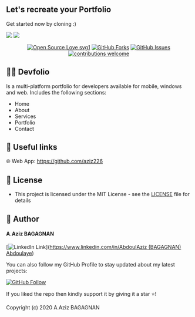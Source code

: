 ## Let's recreate your Portfolio

Get started now by cloning :)

<img src="https://user-images.githubusercontent.com/43790152/171403666-468b63d9-52be-4ec6-9cdb-c08c0e9d18f3.png">

<img src="https://user-images.githubusercontent.com/43790152/171403671-4e50f0a8-f73c-40f6-8628-547754afc2ef.png">

<br>

<div align="center">

[![Open Source Love svg1](https://badges.frapsoft.com/os/v1/open-source.svg?v=103)](#)
[![GitHub Forks](https://img.shields.io/github/forks/saadhaxxan/Car_Game_Python_Pygame.svg?style=social&label=Fork&maxAge=2592000)](https://github.com/m-hamzashakeel/DevFolio/fork)
[![GitHub Issues](https://img.shields.io/github/issues/saadhaxxan/Car_Game_Python_Pygame.svg?style=flat&label=Issues&maxAge=2592000)](https://github.com/m-hamzashakeel/DevFolio/issues)
[![contributions welcome](https://img.shields.io/badge/contributions-welcome-brightgreen.svg?style=flat&label=Contributions&colorA=red&colorB=black	)](#)

</div>

## 🧑‍💻 Devfolio
Is a multi-platform portfolio for developers available for mobile, windows and web. Includes the following sections:
- Home
- About
- Services
- Portfolio
- Contact

## 🔗 Useful links

🌐 Web App: https://github.com/aziz226


## 🔑 License
- This project is licensed under the MIT License - see the [LICENSE](LICENSE.md) file for details

## 🧑 Author

#### A.Aziz BAGAGNAN
[![LinkedIn Link](https://img.shields.io/badge/Connect-Aziz-blue.svg?logo=linkedin&longCache=true&style=social&label=Connect
)]([https://www.linkedin.com/in/AbdoulAziz (BAGAGNAN) Abdoulaye](https://www.linkedin.com/in/abdoul-aziz-abdoulaye-3310b2220?utm_source=share&utm_campaign=share_via&utm_content=profile&utm_medium=android_app))

You can also follow my GitHub Profile to stay updated about my latest projects:

[![GitHub Follow](https://img.shields.io/badge/Connect-Aziz-blue.svg?logo=Github&longCache=true&style=social&label=Follow)](https://github.com/aziz226)

If you liked the repo then kindly support it by giving it a star ⭐!

Copyright (c) 2020 A.Aziz BAGAGNAN
